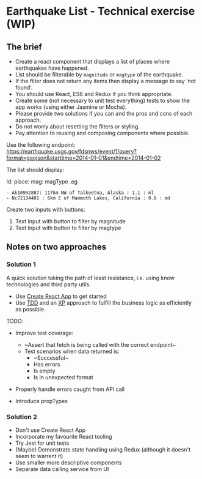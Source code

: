 # Earthquake List - Technical exercise (WIP)

## The brief

- Create a react component that displays a list of places where earthquakes have happened.
- List should be filterable by `magnitude` or `magtype` of the earthquake. 
- If the filter does not return any items then display a message to say ‘not found’. 
- You should use React, ES6 and Redux if you think appropriate. 
- Create some (not necessary to unit test everything) tests to show the app works (using either Jasmine or Mocha). 
- Please provide two solutions if you can and the pros and cons of each approach.
- Do not worry about resetting the filters or styling. 
- Pay attention to reusing and composing components where possible.

Use the following endpoint:
https://earthquake.usgs.gov/fdsnws/event/1/query?format=geojson&starttime=2014-01-01&endtime=2014-01-02

The list should display: 

Id: place: mag: magType .eg

```
- Ak10992887: 117km NW of Talkeetna, Alaska : 1.1 : ml
- Nc72134401 : 6km E of Mammoth Lakes, California : 0.6 : md
```

Create two inputs with buttons:

1. Text Input with button to filter by magnitude
2. Text Input with button to filter by magtype


## Notes on two approaches

### Solution 1

A quick solution taking the path of least resistance,
i.e. using know technologies and third party utils.

- Use [Create React App](https://facebook.github.io/react/docs/installation.html) to get started 
- Use [TDD](https://technologyconversations.com/2014/09/30/test-driven-development-tdd/) 
 and an [XP](https://en.wikipedia.org/wiki/Extreme_programming) approach to fulfill the business logic as efficiently as possible.

TODO:

- Improve test coverage:
    - ~Assert that fetch is being called with the correct endpoint~
    - Test scenarios when data returned is:
        + ~Successful~
        + Has errors
        + Is empty
        + Is in unexpected format

- Properly handle errors caught from API call
- Introduce propTypes


### Solution 2

- Don't use Create React App
- Incorporate my favourite React tooling
- Try Jest for unit tests
- (Maybe) Demonstrate state handling using Redux (although it doesn't seem to warrent it)
- Use smaller more descriptive components
- Separate data calling service from UI